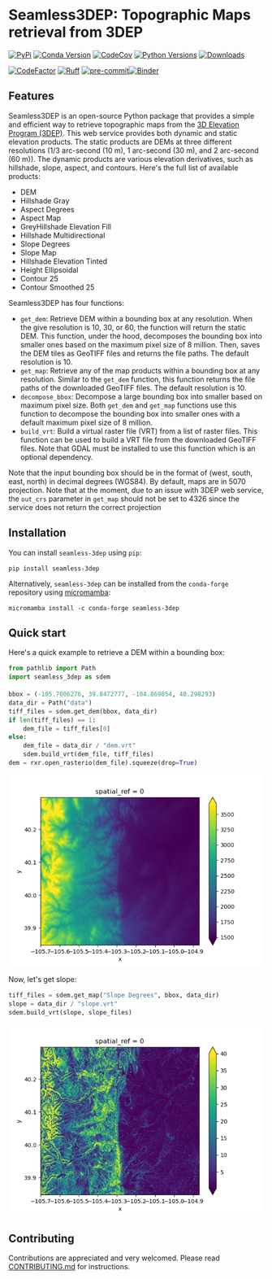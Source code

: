 # Seamless3DEP: Topographic Maps retrieval from 3DEP

[![PyPi](https://img.shields.io/pypi/v/seamless-3dep.svg)](https://pypi.python.org/pypi/seamless-3dep)
[![Conda Version](https://img.shields.io/conda/vn/conda-forge/seamless-3dep.svg)](https://anaconda.org/conda-forge/seamless-3dep)
[![CodeCov](https://codecov.io/gh/hyriver/seamless-3dep/branch/main/graph/badge.svg)](https://codecov.io/gh/hyriver/seamless-3dep)
[![Python Versions](https://img.shields.io/pypi/pyversions/seamless-3dep.svg)](https://pypi.python.org/pypi/seamless-3dep)
[![Downloads](https://static.pepy.tech/badge/seamless-3dep)](https://pepy.tech/project/seamless-3dep)

[![CodeFactor](https://www.codefactor.io/repository/github/hyriver/seamless-3dep/badge)](https://www.codefactor.io/repository/github/hyriver/seamless-3dep)
[![Ruff](https://img.shields.io/endpoint?url=https://raw.githubusercontent.com/astral-sh/ruff/main/assets/badge/v2.json)](https://github.com/astral-sh/ruff)
[![pre-commit](https://img.shields.io/badge/pre--commit-enabled-brightgreen?logo=pre-commit&logoColor=white)](https://github.com/pre-commit/pre-commit)[![Binder](https://mybinder.org/badge_logo.svg)](https://mybinder.org/v2/gh/hyriver/seamless-3dep/HEAD?labpath=docs%2Fexamples)

## Features

Seamless3DEP is an open-source Python package that provides a simple and
efficient way to retrieve topographic maps from the
[3D Elevation Program (3DEP)](https://www.usgs.gov/core-science-systems/ngp/3dep).
This web service provides both dynamic and static elevation products.
The static products are DEMs at three different resolutions
(1/3 arc-second (10 m), 1 arc-second (30 m), and 2 arc-second (60 m)). The dynamic
products are various elevation derivatives, such as hillshade, slope, aspect, and
contours. Here's the full list of available products:

- DEM
- Hillshade Gray
- Aspect Degrees
- Aspect Map
- GreyHillshade Elevation Fill
- Hillshade Multidirectional
- Slope Degrees
- Slope Map
- Hillshade Elevation Tinted
- Height Ellipsoidal
- Contour 25
- Contour Smoothed 25

Seamless3DEP has four functions:

- `get_dem`: Retrieve DEM within a bounding box at any resolution. When the
    give resolution is 10, 30, or 60, the function will return the static DEM.
    This function, under the hood, decomposes the bounding box into smaller ones
    based on the maximum pixel size of 8 million. Then, saves the DEM tiles
    as GeoTIFF files and returns the file paths. The default resolution is 10.
- `get_map`: Retrieve any of the map products within a bounding box at any
    resolution. Similar to the `get_dem` function, this function returns the
    file paths of the downloaded GeoTIFF files. The default resolution is 10.
- `decompose_bbox`: Decompose a large bounding box into smaller based on maximum
    pixel size. Both `get_dem` and `get_map` functions use this function to
    decompose the bounding box into smaller ones with a default maximum pixel
    size of 8 million.
- `build_vrt`: Build a virtual raster file (VRT) from a list of raster files.
    This function can be used to build a VRT file from the downloaded GeoTIFF files.
    Note that GDAL must be installed to use this function which is an optional
    dependency.

Note that the input bounding box should be in the format of (west, south, east, north)
in decimal degrees (WGS84). By default, maps are in 5070 projection. Note that at the
moment, due to an issue with 3DEP web service, the `out_crs` parameter in `get_map`
should not be set to 4326 since the service does not return the correct projection

## Installation

You can install `seamless-3dep` using `pip`:

```console
pip install seamless-3dep
```

Alternatively, `seamless-3dep` can be installed from the `conda-forge`
repository using
[micromamba](https://mamba.readthedocs.io/en/latest/installation/micromamba-installation.html/):

```console
micromamba install -c conda-forge seamless-3dep
```

## Quick start

Here's a quick example to retrieve a DEM within a bounding box:

```python
from pathlib import Path
import seamless_3dep as sdem

bbox = (-105.7006276, 39.8472777, -104.869054, 40.298293)
data_dir = Path("data")
tiff_files = sdem.get_dem(bbox, data_dir)
if len(tiff_files) == 1:
    dem_file = tiff_files[0]
else:
    dem_file = data_dir / "dem.vrt"
    sdem.build_vrt(dem_file, tiff_files)
dem = rxr.open_rasterio(dem_file).squeeze(drop=True)
```

![image](https://raw.githubusercontent.com/hyriver/seamless-3dep/main/docs/examples/images/dem.png)

Now, let's get slope:

```python
tiff_files = sdem.get_map("Slope Degrees", bbox, data_dir)
slope = data_dir / "slope.vrt"
sdem.build_vrt(slope, slope_files)
```

![image](https://raw.githubusercontent.com/hyriver/seamless-3dep/main/docs/examples/images/slope_dynamic.png)

## Contributing

Contributions are appreciated and very welcomed. Please read
[CONTRIBUTING.md](https://github.com/hyriver/seamless-3dep/blob/main/CONTRIBUTING.md)
for instructions.
